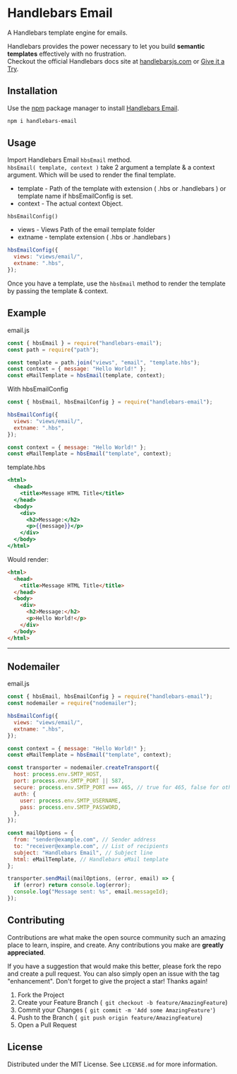 # Handlebars Email

A Handlebars template engine for emails.

Handlebars provides the power necessary to let you build **semantic templates** effectively with no frustration.  
Checkout the official Handlebars docs site at [handlebarsjs.com](https://handlebarsjs.com) or [Give it a Try](https://handlebarsjs.com/playground.html).

## Installation

Use the [npm](https://docs.npmjs.com/downloading-and-installing-node-js-and-npm) package manager to install [Handlebars Email](https://www.npmjs.com/package/handlebars-email).

```bash
npm i handlebars-email
```

## Usage

Import Handlebars Email `hbsEmail` method.  
`hbsEmail( template, context )` take 2 argument a template & a context argument. Which will be used to render the final template.

- template - Path of the template with extension ( .hbs or .handlebars ) or template name if hbsEmailConfig is set.
- context - The actual context Object.

`hbsEmailConfig()`

- views - Views Path of the email template folder
- extname - template extension ( .hbs or .handlebars )

```js
hbsEmailConfig({
  views: "views/email/",
  extname: ".hbs",
});
```

Once you have a template, use the `hbsEmail` method to render the template by passing the template & context.

## Example

email.js

```javascript
const { hbsEmail } = require("handlebars-email");
const path = require("path");

const template = path.join("views", "email", "template.hbs");
const context = { message: "Hello World!" };
const eMailTemplate = hbsEmail(template, context);
```

With hbsEmailConfig

```javascript
const { hbsEmail, hbsEmailConfig } = require("handlebars-email");

hbsEmailConfig({
  views: "views/email/",
  extname: ".hbs",
});

const context = { message: "Hello World!" };
const eMailTemplate = hbsEmail("template", context);
```

template.hbs

```hbs
<html>
  <head>
    <title>Message HTML Title</title>
  </head>
  <body>
    <div>
      <h2>Message:</h2>
      <p>{{message}}</p>
    </div>
  </body>
</html>
```

Would render:

```html
<html>
  <head>
    <title>Message HTML Title</title>
  </head>
  <body>
    <div>
      <h2>Message:</h2>
      <p>Hello World!</p>
    </div>
  </body>
</html>
```

---

## Nodemailer

email.js

```js
const { hbsEmail, hbsEmailConfig } = require("handlebars-email");
const nodemailer = require("nodemailer");

hbsEmailConfig({
  views: "views/email/",
  extname: ".hbs",
});

const context = { message: "Hello World!" };
const eMailTemplate = hbsEmail("template", context);

const transporter = nodemailer.createTransport({
  host: process.env.SMTP_HOST,
  port: process.env.SMTP_PORT || 587,
  secure: process.env.SMTP_PORT === 465, // true for 465, false for other ports
  auth: {
    user: process.env.SMTP_USERNAME,
    pass: process.env.SMTP_PASSWORD,
  },
});

const mailOptions = {
  from: "sender@example.com", // Sender address
  to: "receiver@example.com", // List of recipients
  subject: "Handlebars Email", // Subject line
  html: eMailTemplate, // Handlebars eMail template
};

transporter.sendMail(mailOptions, (error, email) => {
  if (error) return console.log(error);
  console.log("Message sent: %s", email.messageId);
});
```

<!-- CONTRIBUTING -->

## Contributing

Contributions are what make the open source community such an amazing place to learn, inspire, and create. Any contributions you make are **greatly appreciated**.

If you have a suggestion that would make this better, please fork the repo and create a pull request. You can also simply open an issue with the tag "enhancement".
Don't forget to give the project a star! Thanks again!

1. Fork the Project
2. Create your Feature Branch (` git checkout -b feature/AmazingFeature`)
3. Commit your Changes (` git commit -m 'Add some AmazingFeature'`)
4. Push to the Branch (` git push origin feature/AmazingFeature`)
5. Open a Pull Request

<!-- LICENSE -->

## License

Distributed under the MIT License. See `LICENSE.md` for more information.
